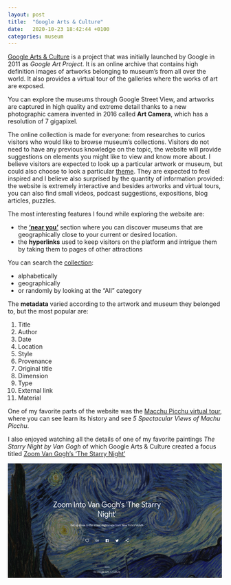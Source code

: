 ```yaml
---
layout: post
title:  "Google Arts & Culture"
date:   2020-10-23 18:42:44 +0100
categories: museum
---
```

[Google Arts & Culture](https://artsandculture.google.com) is a project that was initially launched by Google in 2011 as *Google Art Project*. It is an online archive that contains high definition images of artworks belonging to museum’s from all over the world. It also provides a virtual tour of the galleries where the works of art are exposed. 

You can explore the museums through Google Street View, and artworks are captured in high quality and extreme detail thanks to a new photographic camera invented in 2016 called **Art Camera**, which has a resolution of 7 gigapixel. 

The online collection is made for everyone: from researches to curios visitors who would like to browse museum’s collections. Visitors do not need to have any previous knowledge on the topic, the website will provide suggestions on elements you might like to view and know more about. I believe visitors are expected to look up a particular artwork or museum, but could also choose to look a particular [theme](https://artsandculture.google.com/project). They are expected to feel inspired and I believe also surprised by the quantity of information provided: the website is extremely interactive and besides artworks and virtual tours, you can also find small videos, podcast suggestions, expositions, blog articles, puzzles.

The most interesting features I found while exploring the website are: 
- the **[‘near you’](https://artsandculture.google.com/nearby)** section where you can discover museums that are geographically close to your current or desired location.
- the **hyperlinks** used to keep visitors on the platform and intrigue them by taking them to pages of other attractions

You can search the [collection](https://artsandculture.google.com/partner):

- alphabetically
- geographically
- or randomly by looking at the “All” category

The **metadata** varied according to the artwork and museum they belonged to, but the most popular are:

1. Title
2. Author
3. Date
4. Location
5. Style
6. Provenance
7. Original title
8. Dimension
9. Type
10. External link
11. Material

One of my favorite parts of the website was the [Macchu Picchu virtual tour](https://artsandculture.google.com/story/mAWxq7mCQ7kNKw), where you can see learn its history and see *5 Spectacular Views of Machu Picchu*. 

I also enjoyed watching all the details of one of my favorite paintings *The Starry Night by Van Gogh* of which Google Arts & Culture created a focus titled [Zoom Van Gogh’s ‘The Starry Night’](https://artsandculture.google.com/story/egVRmbCQ5tyrVA) 

[![Zoom Van Gogh’s ‘The Starry Night](/media/starrynight.jpg "Zoom Van Gogh’s ‘The Starry Night")](https://artsandculture.google.com/story/egVRmbCQ5tyrVA)

